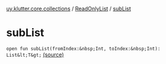 [uy.klutter.core.collections](../index.md) / [ReadOnlyList](index.md) / [subList](.)


# subList
`open fun subList(fromIndex:&nbsp;Int, toIndex:&nbsp;Int): List&lt;T&gt;` [(source)](https://github.com/kohesive/klutter/blob/master/core-jdk6/src/main/kotlin/uy/klutter/core/common/Immutable.kt#L97)



